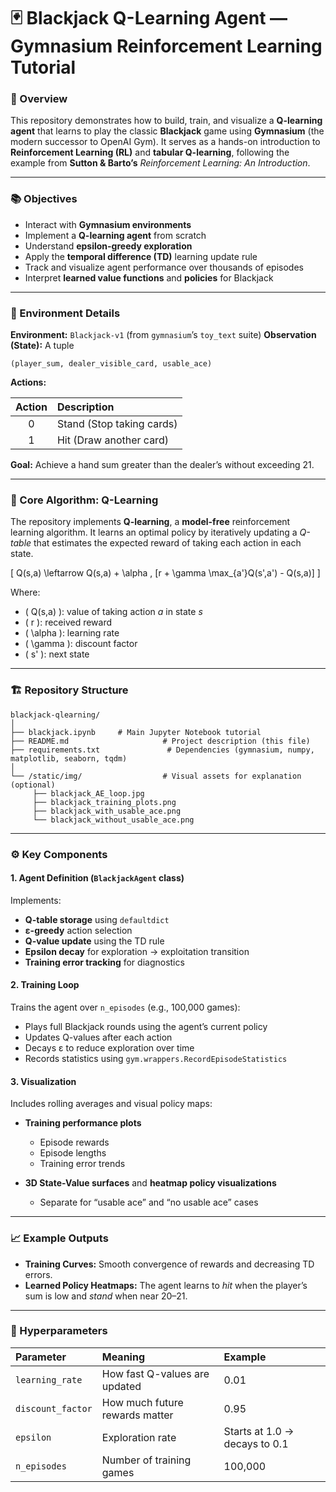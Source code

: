 
# 🃏 Blackjack Q-Learning Agent — Gymnasium Reinforcement Learning Tutorial

### 🎯 Overview

This repository demonstrates how to build, train, and visualize a **Q-learning agent** that learns to play the classic **Blackjack** game using **Gymnasium** (the modern successor to OpenAI Gym).
It serves as a hands-on introduction to **Reinforcement Learning (RL)** and **tabular Q-learning**, following the example from **Sutton & Barto’s** *Reinforcement Learning: An Introduction*.

---

### 📚  Objectives

* Interact with **Gymnasium environments**
* Implement a **Q-learning agent** from scratch
* Understand **epsilon-greedy exploration**
* Apply the **temporal difference (TD)** learning update rule
* Track and visualize agent performance over thousands of episodes
* Interpret **learned value functions** and **policies** for Blackjack

---

### 🧩 Environment Details

**Environment:** `Blackjack-v1` (from `gymnasium`’s `toy_text` suite)
**Observation (State):** A tuple

```
(player_sum, dealer_visible_card, usable_ace)
```

**Actions:**

| Action | Description               |
| :----: | :------------------------ |
|    0   | Stand (Stop taking cards) |
|    1   | Hit (Draw another card)   |

**Goal:** Achieve a hand sum greater than the dealer’s without exceeding 21.

---

### 🧠 Core Algorithm: Q-Learning

The repository implements **Q-learning**, a **model-free** reinforcement learning algorithm.
It learns an optimal policy by iteratively updating a *Q-table* that estimates the expected reward of taking each action in each state.

[
Q(s,a) \leftarrow Q(s,a) + \alpha , [r + \gamma \max_{a'}Q(s',a') - Q(s,a)]
]

Where:

* ( Q(s,a) ): value of taking action *a* in state *s*
* ( r ): received reward
* ( \alpha ): learning rate
* ( \gamma ): discount factor
* ( s' ): next state

---

### 🏗️ Repository Structure

```
blackjack-qlearning/
│
├── blackjack.ipynb     # Main Jupyter Notebook tutorial
├── README.md                     # Project description (this file)
├── requirements.txt               # Dependencies (gymnasium, numpy, matplotlib, seaborn, tqdm)
│
└── /static/img/                  # Visual assets for explanation (optional)
     ├── blackjack_AE_loop.jpg
     ├── blackjack_training_plots.png
     ├── blackjack_with_usable_ace.png
     └── blackjack_without_usable_ace.png
```

---

### ⚙️ Key Components

#### 1. **Agent Definition (`BlackjackAgent` class)**

Implements:

* **Q-table storage** using `defaultdict`
* **ε-greedy** action selection
* **Q-value update** using the TD rule
* **Epsilon decay** for exploration → exploitation transition
* **Training error tracking** for diagnostics

#### 2. **Training Loop**

Trains the agent over `n_episodes` (e.g., 100,000 games):

* Plays full Blackjack rounds using the agent’s current policy
* Updates Q-values after each action
* Decays ε to reduce exploration over time
* Records statistics using `gym.wrappers.RecordEpisodeStatistics`

#### 3. **Visualization**

Includes rolling averages and visual policy maps:

* **Training performance plots**

  * Episode rewards
  * Episode lengths
  * Training error trends
* **3D State-Value surfaces** and **heatmap policy visualizations**

  * Separate for “usable ace” and “no usable ace” cases

---

### 📈 Example Outputs

* **Training Curves:**
  Smooth convergence of rewards and decreasing TD errors.
* **Learned Policy Heatmaps:**
  The agent learns to *hit* when the player’s sum is low and *stand* when near 20–21.

---

### 🧮 Hyperparameters

| Parameter         | Meaning                        | Example                       |
| :---------------- | :----------------------------- | :---------------------------- |
| `learning_rate`   | How fast Q-values are updated  | 0.01                          |
| `discount_factor` | How much future rewards matter | 0.95                          |
| `epsilon`         | Exploration rate               | Starts at 1.0 → decays to 0.1 |
| `n_episodes`      | Number of training games       | 100,000                       |
